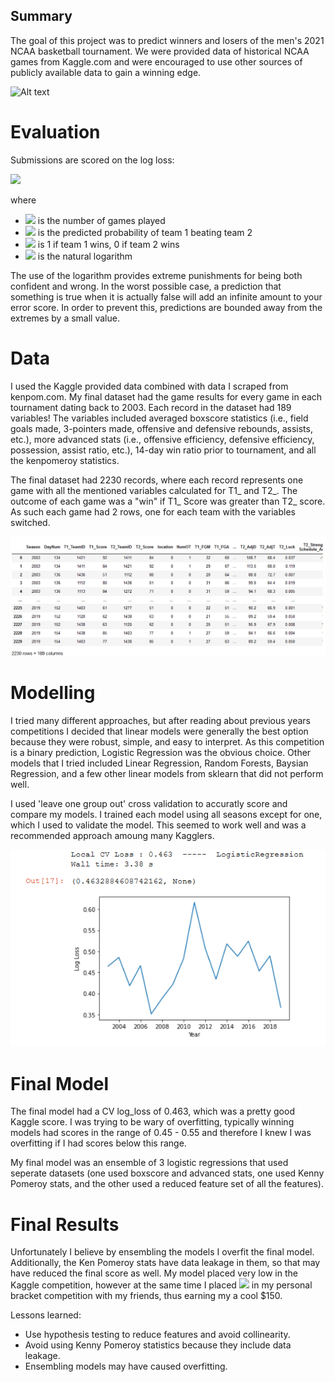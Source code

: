 Summary
---------

The goal of this project was to predict winners and losers of the men's 2021 NCAA basketball tournament. We were provided data of historical NCAA games from Kaggle.com and were encouraged to use other sources of publicly available data to gain a winning edge.

![Alt text](https://storage.googleapis.com/kaggle-competitions/kaggle/4862/media/bball-logo.png)

# Evaluation
Submissions are scored on the log loss:

<img src="https://render.githubusercontent.com/render/math?math=\textrm{LogLoss} = - \frac{1}{n} \sum_{i=1}^n \left[ y_i \log(\hat{y}_i) + (1 - y_i) \log(1 - \hat{y}_i) \right]">
                   
where

- <img src="https://render.githubusercontent.com/render/math?math=n"> is the number of games played
- <img src="https://render.githubusercontent.com/render/math?math=\hat{y}_i"> is the predicted probability of team 1 beating team 2
- <img src="https://render.githubusercontent.com/render/math?math=y_i"> is 1 if team 1 wins, 0 if team 2 wins
- <img src="https://render.githubusercontent.com/render/math?math=log"> is the natural logarithm

The use of the logarithm provides extreme punishments for being both confident and wrong. In the worst possible case, a prediction that something is true when it is actually false will add an infinite amount to your error score. In order to prevent this, predictions are bounded away from the extremes by a small value.

# Data
I used the Kaggle provided data combined with data I scraped from kenpom.com. My final dataset had the game results for every game in each tournament dating back to 2003. Each record in the dataset had 189 variables! The variables included averaged boxscore statistics (i.e., field goals made, 3-pointers made, offensive and defensive rebounds, assists, etc.), more advanced stats (i.e., offensive efficiency, defensive efficiency, possession, assist ratio, etc.), 14-day win ratio prior to tournament, and all the kenpomeroy statistics. 

The final dataset had 2230 records, where each record represents one game with all the mentioned variables calculated for T1_ and T2_. The outcome of each game was a "win" if T1_ Score was greater than T2_ score. As such each game had 2 rows, one for each team with the variables switched.

![Dataset image](https://github.com/MatanFreedman/kaggle-march-madness-2021/blob/master/reports/figures/dataset.PNG?raw=true)


# Modelling
I tried many different approaches, but after reading about previous years competitions I decided that linear models were generally the best option because they were robust, simple, and easy to interpret. As this competition is a binary prediction, Logistic Regression was the obvious choice. Other models that I tried included Linear Regression, Random Forests, Baysian Regression, and a few other linear models from sklearn that did not perform well. 

I used 'leave one group out' cross validation to accuratly score and compare my models. I trained each model using all seasons except for one, which I used to validate the model. This seemed to work well and was a recommended approach amoung many Kagglers.

![Training image](https://github.com/MatanFreedman/kaggle-march-madness-2021/blob/master/reports/figures/cv_training.PNG?raw=true)

# Final Model
The final model had a CV log_loss of 0.463, which was a pretty good Kaggle score. I was trying to be wary of overfitting, typically winning models had scores in the range of 0.45 - 0.55 and therefore I knew I was overfitting if I had scores below this range. 

My final model was an ensemble of 3 logistic regressions that used seperate datasets (one used boxscore and advanced stats, one used Kenny Pomeroy stats, and the other used a reduced feature set of all the features).

# Final Results
Unfortunately I believe by ensembling the models I overfit the final model. Additionally, the Ken Pomeroy stats have data leakage in them, so that may have reduced the final score as well. My model placed very low in the Kaggle competition, however at the same time I placed <img src="https://render.githubusercontent.com/render/math?math=1^st"> in my personal bracket competition with my friends, thus earning my a cool $150. 

Lessons learned:
- Use hypothesis testing to reduce features and avoid collinearity.
- Avoid using Kenny Pomeroy statistics because they include data leakage.
- Ensembling models may have caused overfitting.